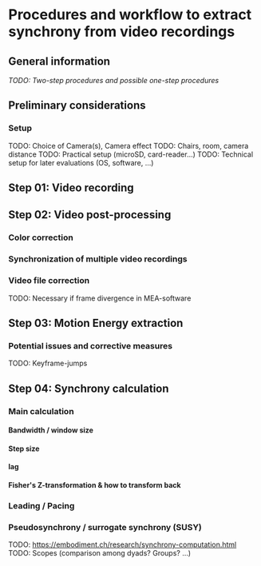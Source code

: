 # Procedures and workflow to extract synchrony from video recordings
## General information
_TODO: Two-step procedures and possible one-step procedures_

## Preliminary considerations
### Setup
TODO: Choice of Camera(s), Camera effect
TODO: Chairs, room, camera distance
TODO: Practical setup (microSD, card-reader...)
TODO: Technical setup for later evaluations (OS, software, ...)
## Step 01: Video recording
## Step 02: Video post-processing
### Color correction
### Synchronization of multiple video recordings
### Video file correction
TODO: Necessary if frame divergence in MEA-software
## Step 03: Motion Energy extraction
### Potential issues and corrective measures
TODO: Keyframe-jumps
## Step 04: Synchrony calculation
### Main calculation
#### Bandwidth / window size
#### Step size
#### lag
#### Fisher's Z-transformation & how to transform back
### Leading / Pacing
### Pseudosynchrony / surrogate synchrony (SUSY)
TODO: https://embodiment.ch/research/synchrony-computation.html
TODO: Scopes (comparison among dyads? Groups? ...)
